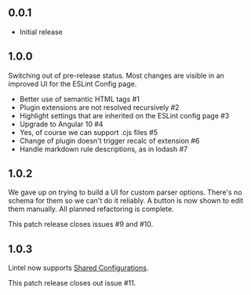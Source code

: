 ## 0.0.1

* Initial release

## 1.0.0

Switching out of pre-release status. Most changes are visible in an improved UI for the ESLint Config page.

* Better use of semantic HTML tags #1
* Plugin extensions are not resolved recursively #2
* Highlight settings that are inherited on the ESLint config page #3
* Upgrade to Angular 10 #4
* Yes, of course we can support .cjs files #5
* Change of plugin doesn't trigger recalc of extension #6
* Handle markdown rule descriptions, as in lodash #7

## 1.0.2

We gave up on trying to build a UI for custom parser options. There's no schema for them so we can't do it reliably. A button is now shown to edit them manually. All planned refactoring is complete.

This patch release closes issues #9 and #10.

## 1.0.3

Lintel now supports [Shared Configurations](https://eslint.org/docs/developer-guide/shareable-configs).

This patch release closes out issue #11.
